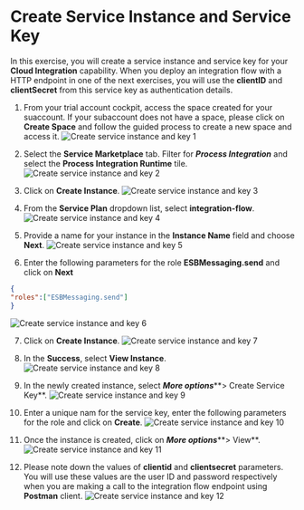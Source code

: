 # Create Service Instance and Service Key

In this exercise, you will create a service instance and service key for your **Cloud Integration** capability. When you deploy an integration flow with a HTTP endpoint in one of the next exercises, you will use the **clientID** and **clientSecret** from this service key as authentication details. 

1. From your trial account cockpit, access the space created for your suaccount. If your subaccount does not have a space, please click on **Create Space** and follow the guided process to create a new space and access it. 
![Create service instance and key 1](/exercises/Images/create-service-instance-key/create-service-inst-key-1.png)

2. Select the **Service Marketplace** tab. Filter for ***Process Integration*** and select the **Process Integration Runtime** tile. 
![Create service instance and key 2](/exercises/Images/create-service-instance-key/create-service-inst-key-2.png)

3. Click on **Create Instance**.
![Create service instance and key 3](/exercises/Images/create-service-instance-key/create-service-inst-key-3.png)

4. From the **Service Plan** dropdown list, select **integration-flow**. 
![Create service instance and key 4](/exercises/Images/create-service-instance-key/create-service-inst-key-4.png)

5. Provide a name for your instance in the **Instance Name** field and choose **Next**.
![Create service instance and key 5](/exercises/Images/create-service-instance-key/create-service-inst-key-5.png)

6. Enter the following parameters for the role **ESBMessaging.send** and click on **Next**
```JSON
{
"roles":["ESBMessaging.send"]
}
```
![Create service instance and key 6](/exercises/Images/create-service-instance-key/create-service-inst-key-6.png)

7. Click on **Create Instance**.
![Create service instance and key 7](/exercises/Images/create-service-instance-key/create-service-inst-key-7.png)

8. In the **Success**, select **View Instance**.
![Create service instance and key 8](/exercises/Images/create-service-instance-key/create-service-inst-key-8.png)

9. In the newly created instance, select ***More options*****> Create Service Key**.
![Create service instance and key 9](/exercises/Images/create-service-instance-key/create-service-inst-key-9.png)

10. Enter a unique nam for the service key, enter the following parameters for the role and click on **Create**.
![Create service instance and key 10](/exercises/Images/create-service-instance-key/create-service-inst-key-10.png)

11. Once the instance is created, click on ***More options*****> View**. 
![Create service instance and key 11](/exercises/Images/create-service-instance-key/create-service-inst-key-11.png)

12. Please note down the values of **clientid** and **clientsecret** parameters. You will use these values are the user ID and password respectively when you are making a call to the integration flow endpoint using **Postman** client. 
![Create service instance and key 12](/exercises/Images/create-service-instance-key/create-service-inst-key-12.png)
